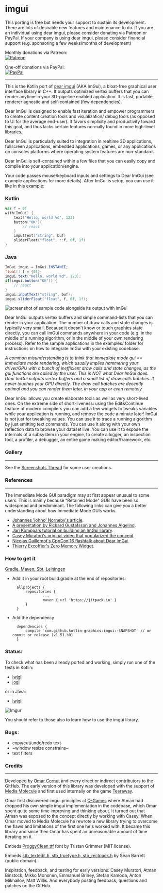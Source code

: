 # imgui

This porting is free but needs your support to sustain its development. There are lots of desirable new features and maintenance to do. If you are an individual using dear imgui, please consider donating via Patreon or PayPal. If your company is using dear imgui, please consider financial support (e.g. sponsoring a few weeks/months of development)

Monthly donations via Patreon:
<br>[![Patreon](https://cloud.githubusercontent.com/assets/8225057/5990484/70413560-a9ab-11e4-8942-1a63607c0b00.png)](http://www.patreon.com/jvmImGui)

One-off donations via PayPal:
<br>[![PayPal](https://www.paypalobjects.com/en_US/i/btn/btn_donate_LG.gif)](https://www.paypal.com/cgi-bin/webscr?cmd=_s-xclick&hosted_button_id=DJ88XMNUFG4FE)

----------

This is the Kotlin port of [dear imgui](https://github.com/ocornut/imgui) (AKA ImGui), a bloat-free graphical user interface library in C++. It outputs optimized vertex buffers that you can render anytime in your 3D-pipeline enabled application. It is fast, portable, renderer agnostic and self-contained (few dependencies).

Dear ImGui is designed to enable fast iteration and empower programmers to create content creation tools and visualization/ debug tools (as opposed to UI for the average end-user). It favors simplicity and productivity toward this goal, and thus lacks certain features normally found in more high-level libraries.

Dear ImGui is particularly suited to integration in realtime 3D applications, fullscreen applications, embedded applications, games, or any applications on consoles platforms where operating system features are non-standard. 

Dear ImGui is self-contained within a few files that you can easily copy and compile into your application/engine.

Your code passes mouse/keyboard inputs and settings to Dear ImGui (see example applications for more details). After ImGui is setup, you can use it like in this example:

### Kotlin
```kotlin
var f = 0f
with(ImGui) {
    text("Hello, world %d", 123)
    button("OK"){
        // react
    }
    inputText("string", buf)
    sliderFloat("float", ::f, 0f, 1f)
}
```

### Java
```java
ImGui imgui = ImGui.INSTANCE;
float[] f = {0f};
imgui.text("Hello, world %d", 123);
if(imgui.button("OK")) {
    // react
}
imgui.inputText("string", buf);
imgui.sliderFloat("float", f, 0f, 1f);
```



![screenshot of sample code alongside its output with ImGui](http://i.imgur.com/KOhZQTu.png)

Dear ImGui outputs vertex buffers and simple command-lists that you can render in your application. The number of draw calls and state changes is typically very small. Because it doesn't know or touch graphics state directly, you can call ImGui commands anywhere in your code (e.g. in the middle of a running algorithm, or in the middle of your own rendering process). Refer to the sample applications in the examples/ folder for instructions on how to integrate ImGui with your existing codebase. 

_A common misunderstanding is to think that immediate mode gui == immediate mode rendering, which usually implies hammering your driver/GPU with a bunch of inefficient draw calls and state changes, as the gui functions are called by the user. This is NOT what Dear ImGui does. Dear ImGui outputs vertex buffers and a small list of draw calls batches. It never touches your GPU directly. The draw call batches are decently optimal and you can render them later, in your app or even remotely._

Dear ImGui allows you create elaborate tools as well as very short-lived ones. On the extreme side of short-liveness: using the Edit&Continue feature of modern compilers you can add a few widgets to tweaks variables while your application is running, and remove the code a minute later! ImGui is not just for tweaking values. You can use it to trace a running algorithm by just emitting text commands. You can use it along with your own reflection data to browse your dataset live. You can use it to expose the internals of a subsystem in your engine, to create a logger, an inspection tool, a profiler, a debugger, an entire game making editor/framework, etc.  

### Gallery
-------

See the [Screenshots Thread](https://github.com/ocornut/imgui/issues/123) for some user creations.

### References
----------

The Immediate Mode GUI paradigm may at first appear unusual to some users. This is mainly because "Retained Mode" GUIs have been so widespread and predominant. The following links can give you a better understanding about how Immediate Mode GUIs works. 
- [Johannes 'johno' Norneby's article](http://www.johno.se/book/imgui.html).
- [A presentation by Rickard Gustafsson and Johannes Algelind](http://www.cse.chalmers.se/edu/year/2011/course/TDA361/Advanced%20Computer%20Graphics/IMGUI.pdf).
- [Jari Komppa's tutorial on building an ImGui library](http://iki.fi/sol/imgui/).
- [Casey Muratori's original video that popularized the concept](https://mollyrocket.com/861).
- [Nicolas Guillemot's CppCon'16 flashtalk about Dear ImGui](https://www.youtube.com/watch?v=LSRJ1jZq90k).
- [Thierry Excoffier's Zero Memory Widget](http://perso.univ-lyon1.fr/thierry.excoffier/ZMW/).

### How to get it

[Gradle, Maven, Sbt, Leiningen](https://jitpack.io/#kotlin-graphics/imgui)

- Add it in your root build.gradle at the end of repositories:

	    allprojects {
		    repositories {
			        ...
			        maven { url 'https://jitpack.io' }
		    }
	    }
    
- Add the dependency

	    dependencies {
	        compile 'com.github.kotlin-graphics:imgui:-SNAPSHOT' // or commit or release (v1.51.b0)
	    }



### Status:

To check what has been already ported and working, simply run one of the tests in Kotlin:

- [lwjgl](https://github.com/kotlin-graphics/imgui/blob/master/src/test/kotlin/imgui/test_lwjgl.kt) 
- [jogl](https://github.com/kotlin-graphics/imgui/blob/master/src/test/kotlin/imgui/test_jogl.kt)

or in Java:

- [lwjgl](https://github.com/kotlin-graphics/imgui/blob/master/src/test/java/imgui/Test_lwjgl.java) 

![Imgur](http://i.imgur.com/0tsoWEP.png)

You should refer to those also to learn how to use the imgui library.


### Bugs:

- copy/cut/undo/redo text
- ~window resize constrains~
- text filters

### Credits
-------

Developed by [Omar Cornut](http://www.miracleworld.net) and every direct or indirect contributors to the GitHub. The early version of this library was developed with the support of [Media Molecule](http://www.mediamolecule.com) and first used internally on the game [Tearaway](http://tearaway.mediamolecule.com). 

Omar first discovered imgui principles at [Q-Games](http://www.q-games.com) where Atman had dropped his own simple imgui implementation in the codebase, which Omar spent quite some time improving and thinking about. It turned out that Atman was exposed to the concept directly by working with Casey. When Omar moved to Media Molecule he rewrote a new library trying to overcome the flaws and limitations of the first one he's worked with. It became this library and since then Omar has spent an unreasonable amount of time iterating on it. 

Embeds [ProggyClean.ttf](http://upperbounds.net) font by Tristan Grimmer (MIT license).

Embeds [stb_textedit.h, stb_truetype.h, stb_rectpack.h](https://github.com/nothings/stb/) by Sean Barrett (public domain).

Inspiration, feedback, and testing for early versions: Casey Muratori, Atman Binstock, Mikko Mononen, Emmanuel Briney, Stefan Kamoda, Anton Mikhailov, Matt Willis. And everybody posting feedback, questions and patches on the GitHub.
